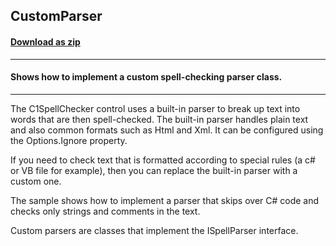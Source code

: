 ## CustomParser
#### [Download as zip](https://minhaskamal.github.io/DownGit/#/home?url=https://github.com/GrapeCity/ComponentOne-WinForms-Samples/tree/master/NetFramework\SpellChecker\CS\CustomParser)
____
#### Shows how to implement a custom spell-checking parser class.
____
The C1SpellChecker control uses a built-in parser to break up text into words that are then spell-checked. The built-in parser handles plain text and also common formats such as Html and Xml. It can be configured using the Options.Ignore property. 

If you need to check text that is formatted according to special rules (a c# or VB file for example), then you can replace the built-in parser with a custom one. 

The sample shows how to implement a parser that skips over C# code and checks only strings and comments in the text. 

Custom parsers are classes that implement the ISpellParser interface. 